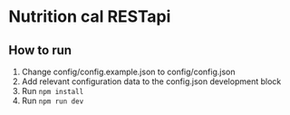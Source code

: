 # Nutrition cal RESTapi

## How to run

1. Change config/config.example.json to config/config.json
2. Add relevant configuration data to the config.json development block
3. Run ```npm install```
4. Run ```npm run dev```

